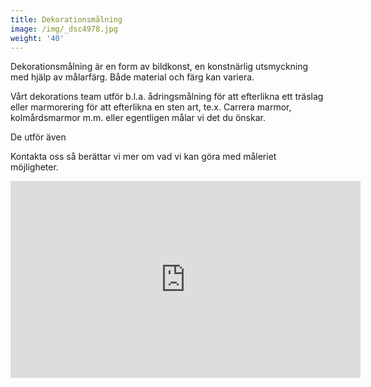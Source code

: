 ```yaml
---
title: Dekorationsmålning
image: /img/_dsc4978.jpg
weight: '40'
---
```

Dekorationsmålning är en form av bildkonst, en konstnärlig utsmyckning med hjälp av målarfärg. Både material och färg kan variera.

Vårt dekorations team utför b.l.a. ådringsmålning för att efterlikna ett träslag eller marmorering för att efterlikna en sten art, te.x. Carrera marmor, kolmårdsmarmor m.m. eller egentligen målar vi det du önskar. 

De utför även 

Kontakta oss så berättar vi mer om vad vi kan göra med måleriet möjligheter.

<iframe width="560" height="315" src="https://www.youtube.com/embed/jNHad_3QKeA" frameborder="0" allow="autoplay; encrypted-media" allowfullscreen></iframe>
